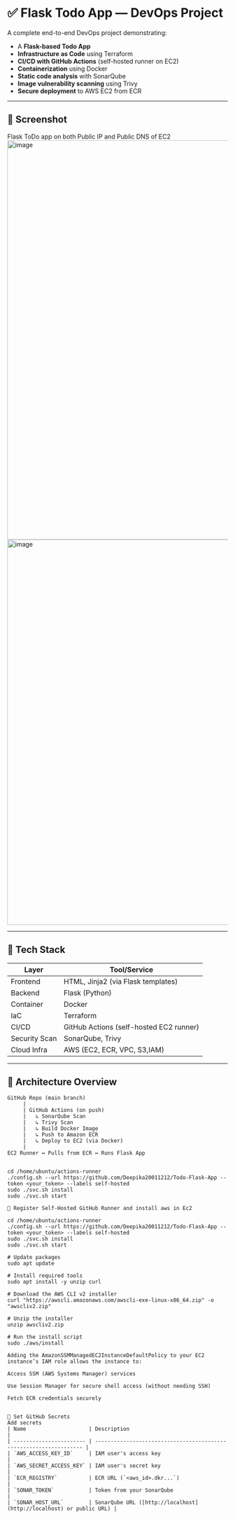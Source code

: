 # ✅ Flask Todo App — DevOps Project

A complete end-to-end DevOps project demonstrating:

- A **Flask-based Todo App**
- **Infrastructure as Code** using Terraform
- **CI/CD with GitHub Actions** (self-hosted runner on EC2)
- **Containerization** using Docker
- **Static code analysis** with SonarQube
- **Image vulnerability scanning** using Trivy
- **Secure deployment** to AWS EC2 from ECR

---

## 📸 Screenshot
Flask ToDo app on both Public IP and Public DNS of EC2
<img width="1864" height="912" alt="image" src="https://github.com/user-attachments/assets/16a12a41-b8be-4944-856e-df62ca52fc56" />
<img width="1839" height="880" alt="image" src="https://github.com/user-attachments/assets/d25f900b-68b9-4fac-bef9-18c93849d5cd" />

---

## 🚀 Tech Stack

| Layer         | Tool/Service                           |
|---------------|----------------------------------------|
| Frontend      | HTML, Jinja2 (via Flask templates)     |
| Backend       | Flask (Python)                         |
| Container     | Docker                                 |
| IaC           | Terraform                              |
| CI/CD         | GitHub Actions (self-hosted EC2 runner)|
| Security Scan | SonarQube, Trivy                       |
| Cloud Infra   | AWS (EC2, ECR, VPC, S3,IAM)                |

---

## 🧱 Architecture Overview

```text
GitHub Repo (main branch)
     |
     | GitHub Actions (on push)
     |   ↳ SonarQube Scan
     |   ↳ Trivy Scan
     |   ↳ Build Docker Image
     |   ↳ Push to Amazon ECR
     |   ↳ Deploy to EC2 (via Docker)
     |
EC2 Runner ↔ Pulls from ECR ↔ Runs Flask App


cd /home/ubuntu/actions-runner
./config.sh --url https://github.com/Deepika20011212/Todo-Flask-App --token <your_token> --labels self-hosted
sudo ./svc.sh install
sudo ./svc.sh start

🤖 Register Self-Hosted GitHub Runner and install aws in Ec2 

cd /home/ubuntu/actions-runner
./config.sh --url https://github.com/Deepika20011212/Todo-Flask-App --token <your_token> --labels self-hosted
sudo ./svc.sh install
sudo ./svc.sh start

# Update packages
sudo apt update

# Install required tools
sudo apt install -y unzip curl

# Download the AWS CLI v2 installer
curl "https://awscli.amazonaws.com/awscli-exe-linux-x86_64.zip" -o "awscliv2.zip"

# Unzip the installer
unzip awscliv2.zip

# Run the install script
sudo ./aws/install

Adding the AmazonSSMManagedEC2InstanceDefaultPolicy to your EC2 instance’s IAM role allows the instance to:

Access SSM (AWS Systems Manager) services

Use Session Manager for secure shell access (without needing SSH)

Fetch ECR credentials securely


🔐 Set GitHub Secrets
Add secrets
| Name                    | Description                                                        |
| ----------------------- | ------------------------------------------------------------------ |
| `AWS_ACCESS_KEY_ID`     | IAM user's access key                                              |
| `AWS_SECRET_ACCESS_KEY` | IAM user's secret key                                              |
| `ECR_REGISTRY`          | ECR URL (`<aws_id>.dkr...`)                                        |
| `SONAR_TOKEN`           | Token from your SonarQube                                          |
| `SONAR_HOST_URL`        | SonarQube URL ([http://localhost](http://localhost) or public URL) |

